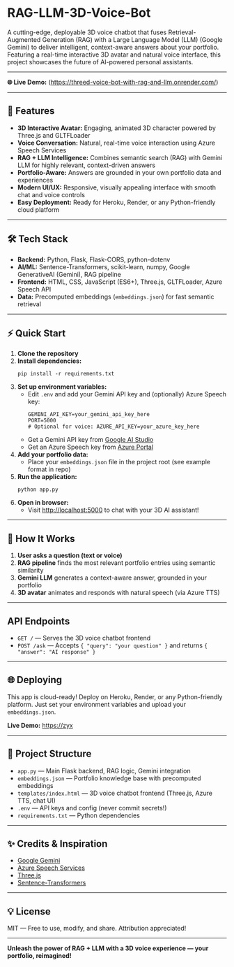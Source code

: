 # RAG-LLM-3D-Voice-Bot

A cutting-edge, deployable 3D voice chatbot that fuses Retrieval-Augmented Generation (RAG) with a Large Language Model (LLM) (Google Gemini) to deliver intelligent, context-aware answers about your portfolio. Featuring a real-time interactive 3D avatar and natural voice interface, this project showcases the future of AI-powered personal assistants.

---

**🌐 Live Demo:** (https://threed-voice-bot-with-rag-and-llm.onrender.com/)

---

## 🚀 Features

- **3D Interactive Avatar:** Engaging, animated 3D character powered by Three.js and GLTFLoader
- **Voice Conversation:** Natural, real-time voice interaction using Azure Speech Services
- **RAG + LLM Intelligence:** Combines semantic search (RAG) with Gemini LLM for highly relevant, context-driven answers
- **Portfolio-Aware:** Answers are grounded in your own portfolio data and experiences
- **Modern UI/UX:** Responsive, visually appealing interface with smooth chat and voice controls
- **Easy Deployment:** Ready for Heroku, Render, or any Python-friendly cloud platform

---

## 🛠️ Tech Stack

- **Backend:** Python, Flask, Flask-CORS, python-dotenv
- **AI/ML:** Sentence-Transformers, scikit-learn, numpy, Google GenerativeAI (Gemini), RAG pipeline
- **Frontend:** HTML, CSS, JavaScript (ES6+), Three.js, GLTFLoader, Azure Speech API
- **Data:** Precomputed embeddings (`embeddings.json`) for fast semantic retrieval

---

## ⚡ Quick Start

1. **Clone the repository**
2. **Install dependencies:**
   ```
   pip install -r requirements.txt
   ```
3. **Set up environment variables:**
   - Edit `.env` and add your Gemini API key and (optionally) Azure Speech key:
     ```
     GEMINI_API_KEY=your_gemini_api_key_here
     PORT=5000
     # Optional for voice: AZURE_API_KEY=your_azure_key_here
     ```
   - Get a Gemini API key from [Google AI Studio](https://aistudio.google.com/)
   - Get an Azure Speech key from [Azure Portal](https://portal.azure.com/)
4. **Add your portfolio data:**
   - Place your `embeddings.json` file in the project root (see example format in repo)
5. **Run the application:**
   ```
   python app.py
   ```
6. **Open in browser:**
   - Visit [http://localhost:5000](http://localhost:5000) to chat with your 3D AI assistant!

---

## 🧠 How It Works

1. **User asks a question (text or voice)**
2. **RAG pipeline** finds the most relevant portfolio entries using semantic similarity
3. **Gemini LLM** generates a context-aware answer, grounded in your portfolio
4. **3D avatar** animates and responds with natural speech (via Azure TTS)

---

## API Endpoints

- `GET /` — Serves the 3D voice chatbot frontend
- `POST /ask` — Accepts `{ "query": "your question" }` and returns `{ "answer": "AI response" }`

---

## 🌐 Deploying

This app is cloud-ready! Deploy on Heroku, Render, or any Python-friendly platform. Just set your environment variables and upload your `embeddings.json`.

**Live Demo:** [https://zyx](https://zyx)

---

## 📁 Project Structure

- `app.py` — Main Flask backend, RAG logic, Gemini integration
- `embeddings.json` — Portfolio knowledge base with precomputed embeddings
- `templates/index.html` — 3D voice chatbot frontend (Three.js, Azure TTS, chat UI)
- `.env` — API keys and config (never commit secrets!)
- `requirements.txt` — Python dependencies

---

## ✨ Credits & Inspiration

- [Google Gemini](https://aistudio.google.com/)
- [Azure Speech Services](https://azure.microsoft.com/en-us/products/ai-services/speech-services/)
- [Three.js](https://threejs.org/)
- [Sentence-Transformers](https://www.sbert.net/)

---

## 💡 License

MIT — Free to use, modify, and share. Attribution appreciated!

---

**Unleash the power of RAG + LLM with a 3D voice experience — your portfolio, reimagined!**
